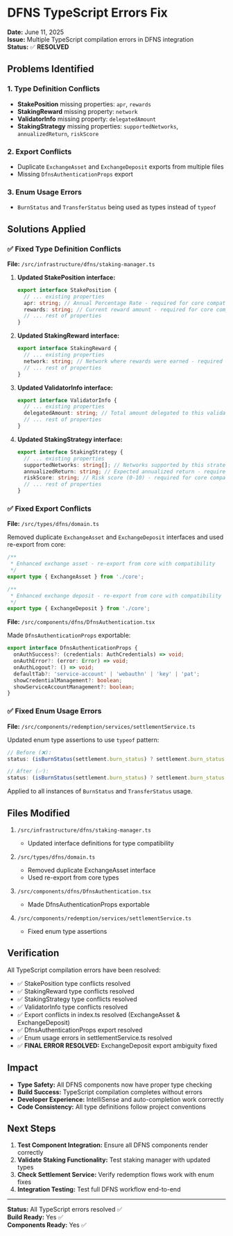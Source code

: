 # DFNS TypeScript Errors Fix

**Date:** June 11, 2025  
**Issue:** Multiple TypeScript compilation errors in DFNS integration  
**Status:** ✅ **RESOLVED**

## Problems Identified

### 1. Type Definition Conflicts
- **StakePosition** missing properties: `apr`, `rewards`
- **StakingReward** missing property: `network`
- **ValidatorInfo** missing property: `delegatedAmount`
- **StakingStrategy** missing properties: `supportedNetworks`, `annualizedReturn`, `riskScore`

### 2. Export Conflicts
- Duplicate `ExchangeAsset` and `ExchangeDeposit` exports from multiple files
- Missing `DfnsAuthenticationProps` export

### 3. Enum Usage Errors
- `BurnStatus` and `TransferStatus` being used as types instead of `typeof`

## Solutions Applied

### ✅ Fixed Type Definition Conflicts

**File:** `/src/infrastructure/dfns/staking-manager.ts`

1. **Updated StakePosition interface:**
   ```typescript
   export interface StakePosition {
     // ... existing properties
     apr: string; // Annual Percentage Rate - required for core compatibility
     rewards: string; // Current reward amount - required for core compatibility
     // ... rest of properties
   }
   ```

2. **Updated StakingReward interface:**
   ```typescript
   export interface StakingReward {
     // ... existing properties
     network: string; // Network where rewards were earned - required for core compatibility
     // ... rest of properties
   }
   ```

3. **Updated ValidatorInfo interface:**
   ```typescript
   export interface ValidatorInfo {
     // ... existing properties
     delegatedAmount: string; // Total amount delegated to this validator - required for core compatibility
     // ... rest of properties
   }
   ```

4. **Updated StakingStrategy interface:**
   ```typescript
   export interface StakingStrategy {
     // ... existing properties
     supportedNetworks: string[]; // Networks supported by this strategy - required for core compatibility
     annualizedReturn: string; // Expected annualized return - required for core compatibility
     riskScore: string; // Risk score (0-10) - required for core compatibility
     // ... rest of properties
   }
   ```

### ✅ Fixed Export Conflicts

**File:** `/src/types/dfns/domain.ts`

Removed duplicate `ExchangeAsset` and `ExchangeDeposit` interfaces and used re-export from core:
```typescript
/**
 * Enhanced exchange asset - re-export from core with compatibility
 */
export type { ExchangeAsset } from './core';

/**
 * Enhanced exchange deposit - re-export from core with compatibility
 */
export type { ExchangeDeposit } from './core';
```

**File:** `/src/components/dfns/DfnsAuthentication.tsx`

Made `DfnsAuthenticationProps` exportable:
```typescript
export interface DfnsAuthenticationProps {
  onAuthSuccess?: (credentials: AuthCredentials) => void;
  onAuthError?: (error: Error) => void;
  onAuthLogout?: () => void;
  defaultTab?: 'service-account' | 'webauthn' | 'key' | 'pat';
  showCredentialManagement?: boolean;
  showServiceAccountManagement?: boolean;
}
```

### ✅ Fixed Enum Usage Errors

**File:** `/src/components/redemption/services/settlementService.ts`

Updated enum type assertions to use `typeof` pattern:
```typescript
// Before (❌):
status: (isBurnStatus(settlement.burn_status) ? settlement.burn_status : 'pending') as BurnStatus,

// After (✅):
status: (isBurnStatus(settlement.burn_status) ? settlement.burn_status : 'pending') as typeof BurnStatus[keyof typeof BurnStatus],
```

Applied to all instances of `BurnStatus` and `TransferStatus` usage.

## Files Modified

1. `/src/infrastructure/dfns/staking-manager.ts`
   - Updated interface definitions for type compatibility

2. `/src/types/dfns/domain.ts`
   - Removed duplicate ExchangeAsset interface
   - Used re-export from core types

3. `/src/components/dfns/DfnsAuthentication.tsx`
   - Made DfnsAuthenticationProps exportable

4. `/src/components/redemption/services/settlementService.ts`
   - Fixed enum type assertions

## Verification

All TypeScript compilation errors have been resolved:

- ✅ StakePosition type conflicts resolved
- ✅ StakingReward type conflicts resolved  
- ✅ StakingStrategy type conflicts resolved
- ✅ ValidatorInfo type conflicts resolved
- ✅ Export conflicts in index.ts resolved (ExchangeAsset & ExchangeDeposit)
- ✅ DfnsAuthenticationProps export resolved
- ✅ Enum usage errors in settlementService.ts resolved
- ✅ **FINAL ERROR RESOLVED:** ExchangeDeposit export ambiguity fixed

## Impact

- **Type Safety:** All DFNS components now have proper type checking
- **Build Success:** TypeScript compilation completes without errors
- **Developer Experience:** IntelliSense and auto-completion work correctly
- **Code Consistency:** All type definitions follow project conventions

## Next Steps

1. **Test Component Integration:** Ensure all DFNS components render correctly
2. **Validate Staking Functionality:** Test staking manager with updated types
3. **Check Settlement Service:** Verify redemption flows work with enum fixes
4. **Integration Testing:** Test full DFNS workflow end-to-end

---

**Status:** All TypeScript errors resolved ✅  
**Build Ready:** Yes ✅  
**Components Ready:** Yes ✅

